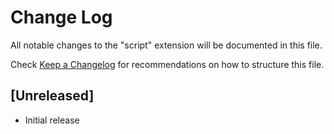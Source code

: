 # Change Log

All notable changes to the "script" extension will be documented in this file.

Check [Keep a Changelog](http://keepachangelog.com/) for recommendations on how to structure this file.

## [Unreleased]

- Initial release